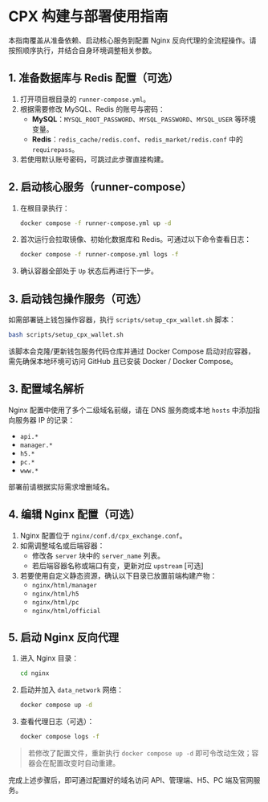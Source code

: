 # CPX 构建与部署使用指南

本指南覆盖从准备依赖、启动核心服务到配置 Nginx 反向代理的全流程操作。请按照顺序执行，并结合自身环境调整相关参数。

## 1. 准备数据库与 Redis 配置（可选）

1. 打开项目根目录的 `runner-compose.yml`。
2. 根据需要修改 MySQL、Redis 的账号与密码：
   - **MySQL**：`MYSQL_ROOT_PASSWORD`、`MYSQL_PASSWORD`、`MYSQL_USER` 等环境变量。
   - **Redis**：`redis_cache/redis.conf`、`redis_market/redis.conf` 中的 `requirepass`。
3. 若使用默认账号密码，可跳过此步骤直接构建。

## 2. 启动核心服务（runner-compose）

1. 在根目录执行：
   ```bash
   docker compose -f runner-compose.yml up -d
   ```
2. 首次运行会拉取镜像、初始化数据库和 Redis。可通过以下命令查看日志：
   ```bash
   docker compose -f runner-compose.yml logs -f
   ```
3. 确认容器全部处于 `Up` 状态后再进行下一步。

## 3. 启动钱包操作服务（可选）

如需部署链上钱包操作容器，执行 `scripts/setup_cpx_wallet.sh` 脚本：

```bash
bash scripts/setup_cpx_wallet.sh
```

该脚本会克隆/更新钱包服务代码仓库并通过 Docker Compose 启动对应容器，需先确保本地环境可访问 GitHub 且已安装 Docker / Docker Compose。

## 3. 配置域名解析

Nginx 配置中使用了多个二级域名前缀，请在 DNS 服务商或本地 `hosts` 中添加指向服务器 IP 的记录：

- `api.*`
- `manager.*`
- `h5.*`
- `pc.*`
- `www.*`

部署前请根据实际需求增删域名。

## 4. 编辑 Nginx 配置（可选）

1. Nginx 配置位于 `nginx/conf.d/cpx_exchange.conf`。
2. 如需调整域名或后端容器：
   - 修改各 `server` 块中的 `server_name` 列表。
   - 若后端容器名称或端口有变，更新对应 `upstream` [可选]
3. 若要使用自定义静态资源，确认以下目录已放置前端构建产物：
   - `nginx/html/manager`
   - `nginx/html/h5`
   - `nginx/html/pc`
   - `nginx/html/official`

## 5. 启动 Nginx 反向代理

1. 进入 Nginx 目录：
   ```bash
   cd nginx
   ```
2. 启动并加入 `data_network` 网络：
   ```bash
   docker compose up -d
   ```
3. 查看代理日志（可选）：
   ```bash
   docker compose logs -f
   ```

> 若修改了配置文件，重新执行 `docker compose up -d` 即可令改动生效；容器会在配置改变时自动重建。

完成上述步骤后，即可通过配置好的域名访问 API、管理端、H5、PC 端及官网服务。
